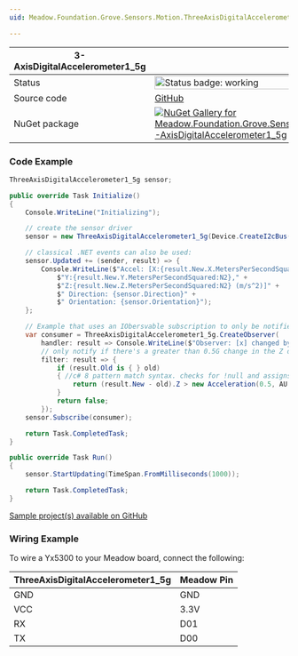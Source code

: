```yaml
---
uid: Meadow.Foundation.Grove.Sensors.Motion.ThreeAxisDigitalAccelerometer1_5g

---
```


| 3-AxisDigitalAccelerometer1_5g | |
|--------|--------|
| Status | <img src="https://img.shields.io/badge/Working-brightgreen" style="width: auto; height: -webkit-fill-available;" alt="Status badge: working" /> |
| Source code | [GitHub](https://github.com/WildernessLabs/Meadow.Foundation.Grove/tree/main/Source/3-AxisDigitalAccelerometer1_5g) |
| NuGet package | <a href="https://www.nuget.org/packages/Meadow.Foundation.Grove.Sensors.Motion.3-AxisDigitalAccelerometer1_5g/" target="_blank"><img src="https://img.shields.io/nuget/v/Meadow.Foundation.Grove.Sensors.Motion.3-AxisDigitalAccelerometer1_5g.svg?label=Meadow.Foundation.Grove.Sensors.Motion.3-AxisDigitalAccelerometer1_5g" alt="NuGet Gallery for Meadow.Foundation.Grove.Sensors.Motion.3-AxisDigitalAccelerometer1_5g" /></a> |

### Code Example

```csharp
ThreeAxisDigitalAccelerometer1_5g sensor;

public override Task Initialize()
{
    Console.WriteLine("Initializing");

    // create the sensor driver
    sensor = new ThreeAxisDigitalAccelerometer1_5g(Device.CreateI2cBus());

    // classical .NET events can also be used:
    sensor.Updated += (sender, result) => {
        Console.WriteLine($"Accel: [X:{result.New.X.MetersPerSecondSquared:N2}," +
            $"Y:{result.New.Y.MetersPerSecondSquared:N2}," +
            $"Z:{result.New.Z.MetersPerSecondSquared:N2} (m/s^2)]" +
            $" Direction: {sensor.Direction}" +
            $" Orientation: {sensor.Orientation}");
    };

    // Example that uses an IObersvable subscription to only be notified when the filter is satisfied
    var consumer = ThreeAxisDigitalAccelerometer1_5g.CreateObserver(
        handler: result => Console.WriteLine($"Observer: [x] changed by threshold; new [x]: X:{result.New.X:N2}, old: X:{result.Old?.X:N2}"),
        // only notify if there's a greater than 0.5G change in the Z direction
        filter: result => {
            if (result.Old is { } old)
            { //c# 8 pattern match syntax. checks for !null and assigns var.
                return (result.New - old).Z > new Acceleration(0.5, AU.Gravity);
            }
            return false;
        });
    sensor.Subscribe(consumer);

    return Task.CompletedTask;
}

public override Task Run()
{
    sensor.StartUpdating(TimeSpan.FromMilliseconds(1000));

    return Task.CompletedTask;
}

```

[Sample project(s) available on GitHub](https://github.com/WildernessLabs/Meadow.Foundation.Grove/tree/main/Source/3-AxisDigitalAccelerometer1_5g/Sample/3-AxisDigitalAccelerometer1_5g_Sample)

### Wiring Example

To wire a Yx5300 to your Meadow board, connect the following:

| ThreeAxisDigitalAccelerometer1_5g | Meadow Pin |
|--------|------------|
| GND    | GND        |
| VCC    | 3.3V       |
| RX     | D01        |
| TX     | D00        |
